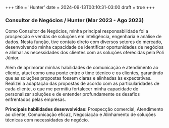+++
title = 'Hunter'
date = 2024-09-13T00:10:31-03:00
draft = true
+++
### Consultor de Negócios / Hunter (Mar 2023 - Ago 2023)
Como Consultor de Negócios, minha principal responsabilidade foi a prospecção e vendas de soluções em inteligência, engenharia e análise de dados. Nesta função, tive contato direto com diversos setores do mercado, desenvolvendo minha capacidade de identificar oportunidades de negócios e alinhar as necessidades dos clientes com as soluções oferecidas pela Poli Júnior.

Além de aprimorar minhas habilidades de comunicação e atendimento ao cliente, atuei como uma ponte entre o time técnico e os clientes, garantindo que as soluções propostas fossem claras e alinhadas às expectativas. Realizei a adaptação das propostas de acordo com as particularidades de cada cliente, o que me permitiu fortalecer minha capacidade de personalizar soluções e de entender profundamente os desafios enfrentados pelas empresas.

**Principais habilidades desenvolvidas:** Prospecção comercial, Atendimento ao cliente, Comunicação eficaz, Negociação e Alinhamento de soluções técnicas com necessidades de negócio.
